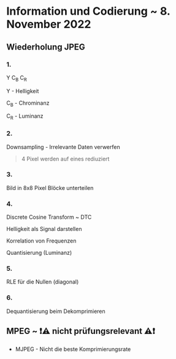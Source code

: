# Information und Codierung ~ 8. November 2022

## Wiederholung JPEG

### 1.
Y C<sub>B</sub> C<sub>R</sub>

Y - Helligkeit

C<sub>B</sub> - Chrominanz

C<sub>R</sub> - Luminanz

### 2.
Downsampling - Irrelevante Daten verwerfen

> 4 Pixel werden auf eines rediuziert

### 3.
Bild in 8x8 Pixel Blöcke unterteilen

### 4.
Discrete Cosine Transform ~ DTC

Helligkeit als Signal darstellen

Korrelation von Frequenzen

Quantisierung (Luminanz)

### 5.
RLE für die Nullen (diagonal)

### 6.
Dequantisierung beim Dekomprimieren


## MPEG ~ :exclamation::warning: nicht prüfungsrelevant :warning::exclamation:

- MJPEG - Nicht die beste Komprimierungsrate

